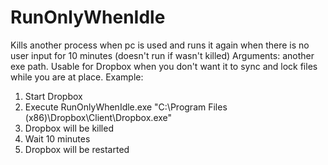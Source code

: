 # RunOnlyWhenIdle
Kills another process when pc is used and runs it again when there is no user input for 10 minutes (doesn't run if wasn't killed)
Arguments: another exe path.
Usable for Dropbox when you don't want it to sync and lock files while you are at place.
Example:
1. Start Dropbox
2. Execute RunOnlyWhenIdle.exe "C:\Program Files (x86)\Dropbox\Client\Dropbox.exe"
3. Dropbox will be killed
4. Wait 10 minutes
5. Dropbox will be restarted
